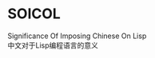 SOICOL
=============================================================
Significance Of Imposing Chinese On Lisp <br>
中文对于Lisp编程语言的意义
